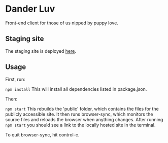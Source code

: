 # Dander Luv

Front-end client for those of us nipped by puppy love.

## Staging site
The staging site is deployed [here](https://dander.firebaseapp.com/).

## Usage
First, run:

```npm install```
This will install all dependencies listed in package.json.

Then:

```npm start```
This rebuilds the 'public' folder, which contains the files for the publicly accessible site. It then runs browser-sync, which monitors the source files and reloads the browser when anything changes. After running ```npm start``` you should see a link to the locally hosted site in the terminal.

To quit browser-sync, hit control-c.
